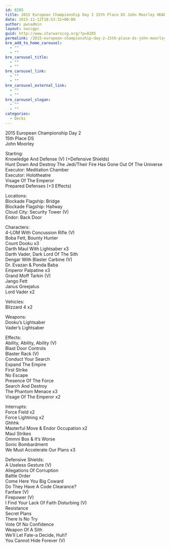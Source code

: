 ```yaml
---
id: 8285
title: 2015 European Championship Day 2 15th Place DS John Moorley HDADTJ
date: 2015-11-12T18:53:31+00:00
author: pwsadmin
layout: swccgpc
guid: http://www.starwarsccg.org/?p=8285
permalink: /2015-european-championship-day-2-15th-place-ds-john-moorley-hdadtj/
bre_add_to_home_carousel:
  - ""
  - ""
bre_carousel_title:
  - ""
  - ""
bre_carousel_link:
  - ""
  - ""
bre_carousel_external_link:
  - ""
  - ""
bre_carousel_slogan:
  - ""
  - ""
categories:
  - Decks
---
```

2015 European Championship Day 2  
15th Place DS  
John Moorley

Starting:  
Knowledge And Defense (V) (+Defensive Shields)  
Hunt Down And Destroy The Jedi/Their Fire Has Gone Out Of The Universe  
Executor: Meditation Chamber  
Executor: Holotheatre  
Visage Of The Emperor  
Prepared Defenses (+3 Effects)

Locations:  
Blockade Flagship: Bridge  
Blockade Flagship: Hallway  
Cloud City: Security Tower (V)  
Endor: Back Door

Characters:  
4-LOM With Concussion Rifle (V)  
Boba Fett, Bounty Hunter  
Count Dooku x3  
Darth Maul With Lightsaber x3  
Darth Vader, Dark Lord Of The Sith  
Dengar With Blaster Carbine (V)  
Dr. Evazan & Ponda Baba  
Emperor Palpatine x3  
Grand Moff Tarkin (V)  
Jango Fett  
Janus Greejatus  
Lord Vader x2

Vehicles:  
Blizzard 4 x2

Weapons:  
Dooku&#8217;s Lightsaber  
Vader&#8217;s Lightsaber

Effects:  
Ability, Ability, Ability (V)  
Blast Door Controls  
Blaster Rack (V)  
Conduct Your Search  
Expand The Empire  
First Strike  
No Escape  
Presence Of The Force  
Search And Destroy  
The Phantom Menace x3  
Visage Of The Emperor x2

Interrupts:  
Force Field x2  
Force Lightning x2  
Ghhhk  
Masterful Move & Endor Occupation x2  
Maul Strikes  
Ommni Box & It&#8217;s Worse  
Sonic Bombardment  
We Must Accelerate Our Plans x3

Defensive Shields:  
A Useless Gesture (V)  
Allegations Of Corruption  
Battle Order  
Come Here You Big Coward  
Do They Have A Code Clearance?  
Fanfare (V)  
Firepower (V)  
I Find Your Lack Of Faith Disturbing (V)  
Resistance  
Secret Plans  
There Is No Try  
Vote Of No Confidence  
Weapon Of A Sith  
We&#8217;ll Let Fate-a Decide, Huh?  
You Cannot Hide Forever (V)